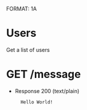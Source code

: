 FORMAT: 1A

# Users
Get a list of users

# GET /message
+ Response 200 (text/plain)

        Hello World!
